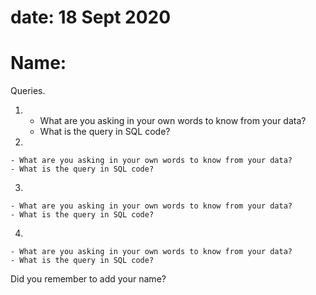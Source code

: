 # date: 18 Sept 2020
# Name:

Queries.

1.
	- What are you asking in your own words to know from your data?
	- What is the query in SQL code?

2.

	- What are you asking in your own words to know from your data?
	- What is the query in SQL code?


3.

	- What are you asking in your own words to know from your data?
	- What is the query in SQL code?


4.

	- What are you asking in your own words to know from your data?
	- What is the query in SQL code?




Did you remember to add your name?
